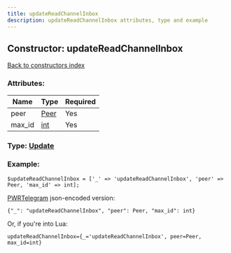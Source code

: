 ```yaml
---
title: updateReadChannelInbox
description: updateReadChannelInbox attributes, type and example
---
```

## Constructor: updateReadChannelInbox  
[Back to constructors index](index.md)



### Attributes:

| Name     |    Type       | Required |
|----------|---------------|----------|
|peer|[Peer](../types/Peer.md) | Yes|
|max\_id|[int](../types/int.md) | Yes|



### Type: [Update](../types/Update.md)


### Example:

```
$updateReadChannelInbox = ['_' => 'updateReadChannelInbox', 'peer' => Peer, 'max_id' => int];
```  

[PWRTelegram](https://pwrtelegram.xyz) json-encoded version:

```
{"_": "updateReadChannelInbox", "peer": Peer, "max_id": int}
```


Or, if you're into Lua:  


```
updateReadChannelInbox={_='updateReadChannelInbox', peer=Peer, max_id=int}

```


